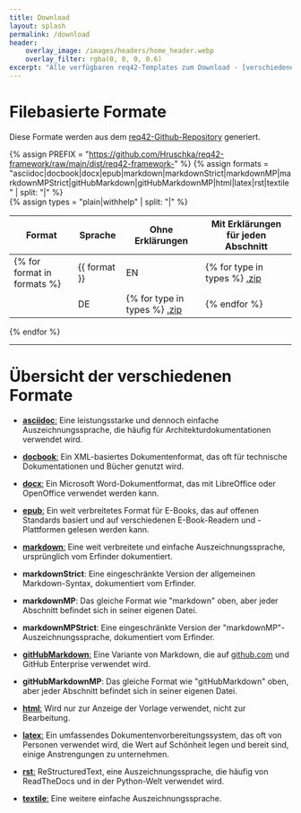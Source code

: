 ```yaml
---
title: Download
layout: splash
permalink: /download
header:
    overlay_image: /images/headers/home_header.webp
    overlay_filter: rgba(0, 0, 0, 0.6)
excerpt: "Alle verfügbaren req42-Templates zum Download - [verschiedene Formate](#übersicht-der-verschiedenen-formate) für verschiedene Tools"
---
```


# Filebasierte Formate

Diese Formate werden aus dem [req42-Github-Repository](https://github.com/Hruschka/req42-framework/) generiert.

{% assign PREFIX = "https://github.com/Hruschka/req42-framework/raw/main/dist/req42-framework-" %}
{% assign formats = "asciidoc|docbook|docx|epub|markdown|markdownStrict|markdownMP|markdownMPStrict|gitHubMarkdown|gitHubMarkdownMP|html|latex|rst|textile" | split: "|"  %}  
{% assign types = "plain|withhelp" | split: "|"  %}

| Format | Sprache | Ohne Erklärungen | Mit Erklärungen für jeden Abschnitt |
|--------|----------|-------|-----------| 
{% for format in formats %}| {{ format }} | EN | {% for type in types %} [.zip]({{PREFIX}}EN-{{type}}-{{format}}.zip)|{% endfor %}
|  | DE | {% for type in types %} [.zip]({{PREFIX}}DE-{{type}}-{{format}}.zip) |{% endfor %}
{% endfor %}

<hr class="download-sep">

# Übersicht der verschiedenen Formate

<ul>
  <li>
    <p><a rel="noopener noreferrer nofollow" target="_blank" class="format-overview" href="https://asciidoc.org/"><strong>asciidoc</strong>:</a> Eine leistungsstarke und dennoch einfache Auszeichnungssprache, die häufig für Architekturdokumentationen verwendet wird.</p>
  </li>
  <li>
    <p><a rel="noopener noreferrer nofollow" target="_blank" class="format-overview" href="https://docbook.org/"><strong>docbook</strong>:</a> Ein XML-basiertes Dokumentenformat, das oft für technische Dokumentationen und Bücher genutzt wird.</p>
  </li>
  <li>
    <p><a rel="noopener noreferrer nofollow" target="_blank" class="format-overview" href="https://docs.fileformat.com/word-processing/docx/"><strong>docx</strong>:</a> Ein Microsoft Word-Dokumentformat, das mit LibreOffice oder OpenOffice verwendet werden kann.</p>
  </li>
  <li>
    <p><a rel="noopener noreferrer nofollow" target="_blank" class="format-overview" href="https://en.wikipedia.org/wiki/EPUB"><strong>epub</strong>:</a> Ein weit verbreitetes Format für E-Books, das auf offenen Standards basiert und auf verschiedenen E-Book-Readern und -Plattformen gelesen werden kann.</p>
  </li>
  <li>
    <p><a rel="noopener noreferrer nofollow" target="_blank" class="format-overview" href="https://www.markdownguide.org/"><strong>markdown</strong>:</a> Eine weit verbreitete und einfache Auszeichnungssprache, ursprünglich vom Erfinder dokumentiert.</p>
  </li>
  <li>
    <p><strong>markdownStrict</strong>: Eine eingeschränkte Version der allgemeinen Markdown-Syntax, dokumentiert vom Erfinder.</p>
  </li>
  <li>
    <p><strong>markdownMP</strong>: Das gleiche Format wie "markdown" oben, aber jeder Abschnitt befindet sich in seiner eigenen Datei.</p>
  </li>
  <li>
    <p><strong>markdownMPStrict</strong>: Eine eingeschränkte Version der "markdownMP"-Auszeichnungssprache, dokumentiert vom Erfinder.</p>
  </li>
  <li>
    <p><a rel="noopener noreferrer nofollow" target="_blank" class="format-overview" href="https://docs.github.com/en/get-started/writing-on-github/getting-started-with-writing-and-formatting-on-github/basic-writing-and-formatting-syntax"><strong>gitHubMarkdown</strong>:</a>  Eine Variante von Markdown, die auf <a rel="noopener noreferrer nofollow" target="_blank" href="https://github.com/">github.com</a> und GitHub Enterprise verwendet wird.</p>
  </li>
  <li>
    <p><strong>gitHubMarkdownMP</strong>: Das gleiche Format wie "gitHubMarkdown" oben, aber jeder Abschnitt befindet sich in seiner eigenen Datei.</p>
  </li>
  <li>
    <p><a rel="noopener noreferrer nofollow" target="_blank" class="format-overview" href="https://en.wikipedia.org/wiki/HTML"><strong>html</strong>:</a> Wird nur zur Anzeige der Vorlage verwendet, nicht zur Bearbeitung.</p>
  </li>
  <li>
    <p><a rel="noopener noreferrer nofollow" target="_blank" class="format-overview" href="https://www.latex-project.org/"><strong>latex</strong>:</a> Ein umfassendes Dokumentenvorbereitungssystem, das oft von Personen verwendet wird, die Wert auf Schönheit legen und bereit sind, einige Anstrengungen zu unternehmen.</p>
  </li>
  <li>
    <p><a rel="noopener noreferrer nofollow" target="_blank" class="format-overview" href="https://docutils.sourceforge.io/rst.html"><strong>rst</strong>:</a> ReStructuredText, eine Auszeichnungssprache, die häufig von ReadTheDocs und in der Python-Welt verwendet wird.</p>
  </li>
  <li>
    <p><a rel="noopener noreferrer nofollow" target="_blank" class="format-overview" href="https://textile-lang.com/"><strong>textile</strong>:</a> Eine weitere einfache Auszeichnungssprache.</p>
  </li>
</ul>
